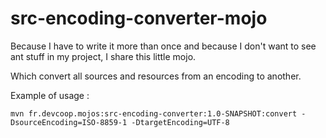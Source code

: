 src-encoding-converter-mojo
===========================

Because I have to write it more than once and because I don't want to see ant stuff in my project, 
I share this little mojo. 

   Which convert all sources and resources from an encoding to another.

Example of usage :

    mvn fr.devcoop.mojos:src-encoding-converter:1.0-SNAPSHOT:convert -DsourceEncoding=ISO-8859-1 -DtargetEncoding=UTF-8

